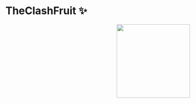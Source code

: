 <h1 align="left">TheClashFruit ✨</h1> <img src="https://raw.githubusercontent.com/TheClashFruit/Kvantum/main/app/src/main/ic_launcher-playstore.png" align="right" height="200px">